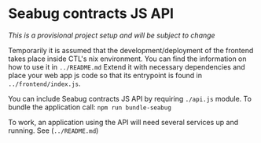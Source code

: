 # Seabug contracts JS API

_This is a provisional project setup and will be subject to change_

Temporarily it is assumed that the development/deployment of the frontend takes place
inside CTL's nix environment. You can find the information on how to use it in `../README.md`
Extend it with necessary dependencies and place your web app js code so that its entrypoint
is found in `../frontend/index.js`.

You can include Seabug contracts JS API by requiring `./api.js` module.
To bundle the application call: `npm run bundle-seabug`

To work, an application using the API will need several services up and running. See (`../README.md`)
